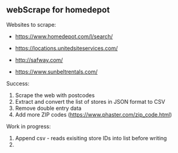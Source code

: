 ## webScrape for homedepot

Websites to scrape: 

- https://www.homedepot.com/l/search/<zipcode>

- https://locations.unitedsiteservices.com/

- http://safway.com/

- https://www.sunbeltrentals.com/

Success: 
1) Scrape the web with postcodes 
2) Extract and convert the list of stores in JSON format to CSV 
3) Remove double entry data
4) Add more ZIP codes (https://www.phaster.com/zip_code.html) 

Work in progress: 
1) Append csv - reads exisiting store IDs into list before writing
2) 
